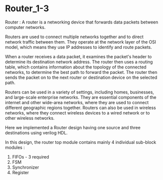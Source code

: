 # Router_1-3


Router : A router is a networking device that forwards data packets between computer networks.

Routers are used to connect multiple networks together and to direct network traffic between them. They operate at the network layer of the OSI model, which means they use IP addresses to identify and route packets.

When a router receives a data packet, it examines the packet's header to determine its destination network address. The router then uses a routing table, which contains information about the topology of the connected networks, to determine the best path to forward the packet. The router then sends the packet on to the next router or destination device on the selected path.

Routers can be used in a variety of settings, including homes, businesses, and large-scale enterprise networks. They are essential components of the internet and other wide-area networks, where they are used to connect different geographic regions together. Routers can also be used in wireless networks, where they connect wireless devices to a wired network or to other wireless networks.

Here we implemented a Router design having one source and three destinations using verilog HDL.

In this design, the router top module contains mainly 4 individual sub-block modules :

1. FIFOs - 3 required 
2. FSM 
3. Synchronizer 
4. Register
